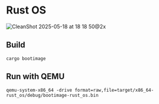 # Rust OS

![CleanShot 2025-05-18 at 18 18 50@2x](https://github.com/user-attachments/assets/8a3da09f-6f08-4a84-a660-5ed96b5bf06f)

## Build

`cargo bootimage`

## Run with QEMU

`qemu-system-x86_64 -drive format=raw,file=target/x86_64-rust_os/debug/bootimage-rust_os.bin`
